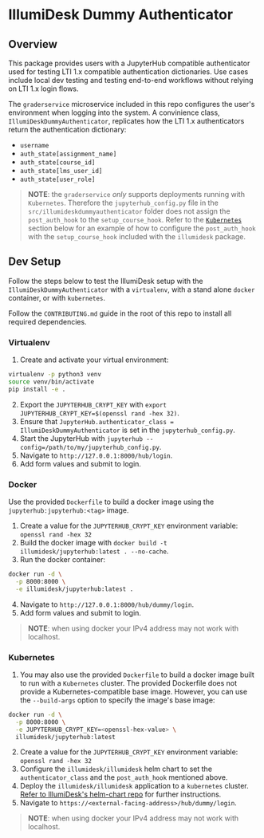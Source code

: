 # IllumiDesk Dummy Authenticator

## Overview

This package provides users with a JupyterHub compatible authenticator used for testing LTI 1.x compatible
authentication dictionaries. Use cases include local dev testing and testing end-to-end workflows without relying on
LTI 1.x login flows.

The `graderservice` microservice included in this repo configures the user's environment when logging into the system. A convinience class, `IllumiDeskDummyAuthenticator`, replicates how the LTI 1.x authenticators return the authentication dictionary:

- `username`
- `auth_state[assignment_name]`
- `auth_state[course_id]`
- `auth_state[lms_user_id]`
- `auth_state[user_role]`

> **NOTE**: the `graderservice` _only_ supports deployments running with `Kubernetes`. Therefore the `jupyterhub_config.py` file in the `src/illumideskdummyauthenticator` folder does not assign the `post_auth_hook` to the `setup_course_hook`. Refer to the [`Kubernetes`](#kubernetes) section below for an example of how to configure the `post_auth_hook` with the `setup_course_hook` included with the `illumidesk` package.

## Dev Setup

Follow the steps below to test the IllumiDesk setup with the `IllumiDeskDummyAuthenticator` with a `virtualenv`, with a stand alone `docker` container, or with `kubernetes`.

Follow the `CONTRIBUTING.md` guide in the root of this repo to install all required dependencies.

### Virtualenv

1. Create and activate your virtual environment:

```bash
virtualenv -p python3 venv
source venv/bin/activate
pip install -e .
```

2. Export the `JUPYTERHUB_CRYPT_KEY` with `export JUPYTERHUB_CRYPT_KEY=$(openssl rand -hex 32)`.
3. Ensure that `JupyterHub.authenticator_class = IllumiDeskDummyAuthenticator` is set in the `jupyterhub_config.py`.
4. Start the JupyterHub with `jupyterhub --config=/path/to/my/jupyterhub_config.py`.
5. Navigate to `http://127.0.0.1:8000/hub/login`.
6. Add form values and submit to login.

### Docker

Use the provided `Dockerfile` to build a docker image using the `jupyterhub:jupyterhub:<tag>` image.

1. Create a value for the `JUPYTERHUB_CRYPT_KEY` environment variable: `openssl rand -hex 32`
2. Build the docker image with `docker build -t illumidesk/jupyterhub:latest . --no-cache`.
3. Run the docker container:

```bash
docker run -d \
  -p 8000:8000 \
  -e illumidesk/jupyterhub:latest .
```

4. Navigate to `http://127.0.0.1:8000/hub/dummy/login`.
5. Add form values and submit to login.

> **NOTE**: when using docker your IPv4 address may not work with localhost.

### Kubernetes

1. You may also use the provided `Dockerfile` to build a docker image built to run with a `Kubernetes` cluster. The provided Dockerfile does not provide a Kubernetes-compatible base image. However, you can use the `--build-args` option to specify the image's base image:

```bash
docker run -d \
  -p 8000:8000 \
  -e JUPYTERHUB_CRYPT_KEY=<openssl-hex-value> \
  illumidesk/jupyterhub:latest
```

2. Create a value for the `JUPYTERHUB_CRYPT_KEY` environment variable: `openssl rand -hex 32`
3. Configure the `illumidesk/illumidesk` helm chart to set the `authenticator_class` and the `post_auth_hook` mentioned above.
4. Deploy the `illumidesk/illumidesk` application to a `kubernetes` cluster. [Refer to IllumiDesk's helm-chart repo](https://github.com/illumidesk/helm-chart) for further instructions.
5. Navigate to `https://<external-facing-address>/hub/dummy/login`.

> **NOTE**: when using docker your IPv4 address may not work with localhost.